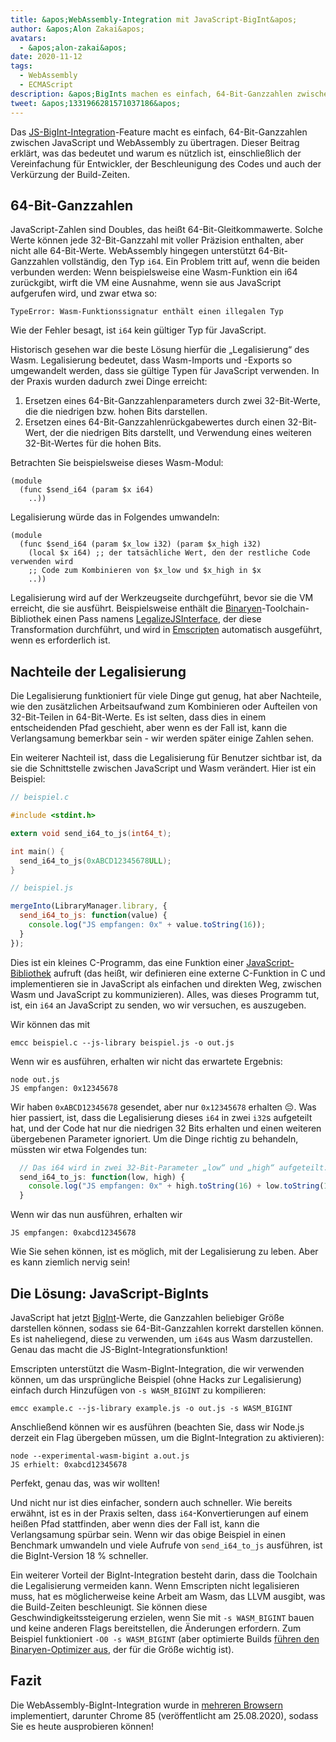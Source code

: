 ```yaml
---
title: &apos;WebAssembly-Integration mit JavaScript-BigInt&apos;
author: &apos;Alon Zakai&apos;
avatars:
  - &apos;alon-zakai&apos;
date: 2020-11-12
tags:
  - WebAssembly
  - ECMAScript
description: &apos;BigInts machen es einfach, 64-Bit-Ganzzahlen zwischen JavaScript und WebAssembly zu übertragen. Dieser Beitrag erklärt, was das bedeutet und warum es nützlich ist, einschließlich der Vereinfachung für Entwickler, der Beschleunigung des Codes und auch der Verkürzung der Build-Zeiten.&apos;
tweet: &apos;1331966281571037186&apos;
---
```

Das [JS-BigInt-Integration](https://github.com/WebAssembly/JS-BigInt-integration)-Feature macht es einfach, 64-Bit-Ganzzahlen zwischen JavaScript und WebAssembly zu übertragen. Dieser Beitrag erklärt, was das bedeutet und warum es nützlich ist, einschließlich der Vereinfachung für Entwickler, der Beschleunigung des Codes und auch der Verkürzung der Build-Zeiten.

<!--truncate-->
## 64-Bit-Ganzzahlen

JavaScript-Zahlen sind Doubles, das heißt 64-Bit-Gleitkommawerte. Solche Werte können jede 32-Bit-Ganzzahl mit voller Präzision enthalten, aber nicht alle 64-Bit-Werte. WebAssembly hingegen unterstützt 64-Bit-Ganzzahlen vollständig, den Typ `i64`. Ein Problem tritt auf, wenn die beiden verbunden werden: Wenn beispielsweise eine Wasm-Funktion ein i64 zurückgibt, wirft die VM eine Ausnahme, wenn sie aus JavaScript aufgerufen wird, und zwar etwa so:

```
TypeError: Wasm-Funktionssignatur enthält einen illegalen Typ
```

Wie der Fehler besagt, ist `i64` kein gültiger Typ für JavaScript.

Historisch gesehen war die beste Lösung hierfür die „Legalisierung“ des Wasm. Legalisierung bedeutet, dass Wasm-Imports und -Exports so umgewandelt werden, dass sie gültige Typen für JavaScript verwenden. In der Praxis wurden dadurch zwei Dinge erreicht:

1. Ersetzen eines 64-Bit-Ganzzahlenparameters durch zwei 32-Bit-Werte, die die niedrigen bzw. hohen Bits darstellen.
2. Ersetzen eines 64-Bit-Ganzzahlenrückgabewertes durch einen 32-Bit-Wert, der die niedrigen Bits darstellt, und Verwendung eines weiteren 32-Bit-Wertes für die hohen Bits.

Betrachten Sie beispielsweise dieses Wasm-Modul:

```wasm
(module
  (func $send_i64 (param $x i64)
    ..))
```

Legalisierung würde das in Folgendes umwandeln:

```wasm
(module
  (func $send_i64 (param $x_low i32) (param $x_high i32)
    (local $x i64) ;; der tatsächliche Wert, den der restliche Code verwenden wird
    ;; Code zum Kombinieren von $x_low und $x_high in $x
    ..))
```

Legalisierung wird auf der Werkzeugseite durchgeführt, bevor sie die VM erreicht, die sie ausführt. Beispielsweise enthält die [Binaryen](https://github.com/WebAssembly/binaryen)-Toolchain-Bibliothek einen Pass namens [LegalizeJSInterface](https://github.com/WebAssembly/binaryen/blob/fd7e53fe0ae99bd27179cb35d537e4ce5ec1fe11/src/passes/LegalizeJSInterface.cpp), der diese Transformation durchführt, und wird in [Emscripten](https://emscripten.org/) automatisch ausgeführt, wenn es erforderlich ist.

## Nachteile der Legalisierung

Die Legalisierung funktioniert für viele Dinge gut genug, hat aber Nachteile, wie den zusätzlichen Arbeitsaufwand zum Kombinieren oder Aufteilen von 32-Bit-Teilen in 64-Bit-Werte. Es ist selten, dass dies in einem entscheidenden Pfad geschieht, aber wenn es der Fall ist, kann die Verlangsamung bemerkbar sein - wir werden später einige Zahlen sehen.

Ein weiterer Nachteil ist, dass die Legalisierung für Benutzer sichtbar ist, da sie die Schnittstelle zwischen JavaScript und Wasm verändert. Hier ist ein Beispiel:

```c
// beispiel.c

#include <stdint.h>

extern void send_i64_to_js(int64_t);

int main() {
  send_i64_to_js(0xABCD12345678ULL);
}
```

```javascript
// beispiel.js

mergeInto(LibraryManager.library, {
  send_i64_to_js: function(value) {
    console.log("JS empfangen: 0x" + value.toString(16));
  }
});
```

Dies ist ein kleines C-Programm, das eine Funktion einer [JavaScript-Bibliothek](https://emscripten.org/docs/porting/connecting_cpp_and_javascript/Interacting-with-code.html#implement-c-in-javascript) aufruft (das heißt, wir definieren eine externe C-Funktion in C und implementieren sie in JavaScript als einfachen und direkten Weg, zwischen Wasm und JavaScript zu kommunizieren). Alles, was dieses Programm tut, ist, ein `i64` an JavaScript zu senden, wo wir versuchen, es auszugeben.

Wir können das mit

```
emcc beispiel.c --js-library beispiel.js -o out.js
```

Wenn wir es ausführen, erhalten wir nicht das erwartete Ergebnis:

```
node out.js
JS empfangen: 0x12345678
```

Wir haben `0xABCD12345678` gesendet, aber nur `0x12345678` erhalten 😔. Was hier passiert, ist, dass die Legalisierung dieses `i64` in zwei `i32`s aufgeteilt hat, und der Code hat nur die niedrigen 32 Bits erhalten und einen weiteren übergebenen Parameter ignoriert. Um die Dinge richtig zu behandeln, müssten wir etwa Folgendes tun:

```javascript
  // Das i64 wird in zwei 32-Bit-Parameter „low“ und „high“ aufgeteilt.
  send_i64_to_js: function(low, high) {
    console.log("JS empfangen: 0x" + high.toString(16) + low.toString(16));
  }
```

Wenn wir das nun ausführen, erhalten wir

```
JS empfangen: 0xabcd12345678
```

Wie Sie sehen können, ist es möglich, mit der Legalisierung zu leben. Aber es kann ziemlich nervig sein!

## Die Lösung: JavaScript-BigInts

JavaScript hat jetzt [BigInt](/features/bigint)-Werte, die Ganzzahlen beliebiger Größe darstellen können, sodass sie 64-Bit-Ganzzahlen korrekt darstellen können. Es ist naheliegend, diese zu verwenden, um `i64`s aus Wasm darzustellen. Genau das macht die JS-BigInt-Integrationsfunktion!

Emscripten unterstützt die Wasm-BigInt-Integration, die wir verwenden können, um das ursprüngliche Beispiel (ohne Hacks zur Legalisierung) einfach durch Hinzufügen von `-s WASM_BIGINT` zu kompilieren:

```
emcc example.c --js-library example.js -o out.js -s WASM_BIGINT
```

Anschließend können wir es ausführen (beachten Sie, dass wir Node.js derzeit ein Flag übergeben müssen, um die BigInt-Integration zu aktivieren):

```
node --experimental-wasm-bigint a.out.js
JS erhielt: 0xabcd12345678
```

Perfekt, genau das, was wir wollten!

Und nicht nur ist dies einfacher, sondern auch schneller. Wie bereits erwähnt, ist es in der Praxis selten, dass `i64`-Konvertierungen auf einem heißen Pfad stattfinden, aber wenn dies der Fall ist, kann die Verlangsamung spürbar sein. Wenn wir das obige Beispiel in einen Benchmark umwandeln und viele Aufrufe von `send_i64_to_js` ausführen, ist die BigInt-Version 18 % schneller.

Ein weiterer Vorteil der BigInt-Integration besteht darin, dass die Toolchain die Legalisierung vermeiden kann. Wenn Emscripten nicht legalisieren muss, hat es möglicherweise keine Arbeit am Wasm, das LLVM ausgibt, was die Build-Zeiten beschleunigt. Sie können diese Geschwindigkeitssteigerung erzielen, wenn Sie mit `-s WASM_BIGINT` bauen und keine anderen Flags bereitstellen, die Änderungen erfordern. Zum Beispiel funktioniert `-O0 -s WASM_BIGINT` (aber optimierte Builds [führen den Binaryen-Optimizer aus](https://emscripten.org/docs/optimizing/Optimizing-Code.html#link-times), der für die Größe wichtig ist).

## Fazit

Die WebAssembly-BigInt-Integration wurde in [mehreren Browsern](https://webassembly.org/roadmap/) implementiert, darunter Chrome 85 (veröffentlicht am 25.08.2020), sodass Sie es heute ausprobieren können!
